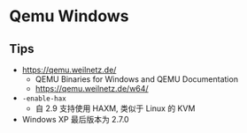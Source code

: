 # Qemu Windows

## Tips
* https://qemu.weilnetz.de/
  * QEMU Binaries for Windows and QEMU Documentation
  * https://qemu.weilnetz.de/w64/
* `-enable-hax`
  * 自 2.9 支持使用 HAXM, 类似于 Linux 的 KVM
* Windows XP 最后版本为 2.7.0
